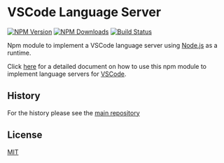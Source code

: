 # VSCode Language Server

[![NPM Version](https://img.shields.io/npm/v/vscode-languageserver.svg)](https://npmjs.org/package/vscode-languageserver)
[![NPM Downloads](https://img.shields.io/npm/dm/vscode-languageserver.svg)](https://npmjs.org/package/vscode-languageserver)
[![Build Status](https://dev.azure.com/vscode/vscode-languageserver-node/_apis/build/status%2Fvscode-languageserver-node?branchName=main)](https://dev.azure.com/vscode/vscode-languageserver-node/_build/latest?definitionId=52&branchName=main)

Npm module to implement a VSCode language server using
[Node.js](https://nodejs.org/) as a runtime.

Click
[here](https://code.visualstudio.com/docs/extensions/example-language-server)
for a detailed document on how to use this npm module to implement language
servers for [VSCode](https://code.visualstudio.com/).

## History

For the history please see the
[main repository](https://github.com/Microsoft/vscode-languageserver-node/blob/master/README.md)

## License

[MIT](https://github.com/Microsoft/vscode-languageserver-node/blob/master/License.txt)
